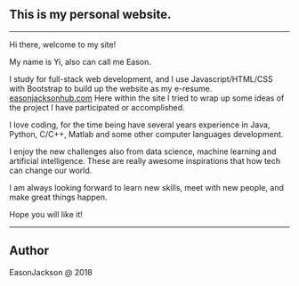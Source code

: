 ## This is my personal website.

---
Hi there, welcome to my site!

My name is Yi, also can call me Eason.

I study for full-stack web development, and I use Javascript/HTML/CSS with Bootstrap to build up the website as my e-resume.
[easonjacksonhub.com](http://easonjacksonhub.com)
Here within the site I tried to wrap up some ideas of the project I have participated or accomplished.

I love coding, for the time being have several years experience in Java, Python, C/C++, Matlab and some other computer languages development. 

I enjoy the new challenges also from data science, machine learning and artificial intelligence. These are really awesome inspirations that how tech can change our world.

I am always looking forward to learn new skills, meet with new people, and make great things happen.

Hope you will like it!

---

## Author
EasonJackson @ 2018
